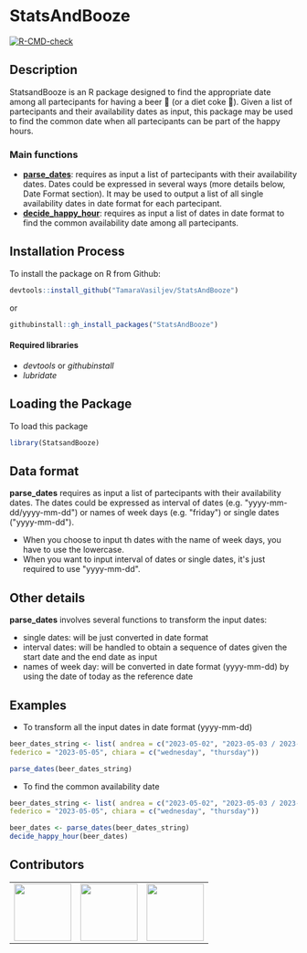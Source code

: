 # StatsAndBooze

<!-- badges: start -->
  [![R-CMD-check](https://github.com/TamaraVasiljev/StatsAndBooze/actions/workflows/R-CMD-check.yaml/badge.svg)](https://github.com/TamaraVasiljev/StatsAndBooze/actions/workflows/R-CMD-check.yaml)
 <!-- badges: end -->

## Description

StatsandBooze is an R package designed to find the appropriate date among all partecipants for having a beer :beers: (or a diet coke :bubble_tea:). 
Given a list of partecipants and their availability dates as input, this package may be used to find the common date when all partecipants can be part of the happy hours. 

### Main functions

* <ins>**parse_dates**</ins>: requires as input a list of partecipants with their availability dates. Dates could be expressed in several ways (more details below, Date Format section). It may be used to output a list of all single availability dates in date format for each partecipant.
* <ins>**decide_happy_hour**</ins>: requires as input a list of dates in date format to find the common availability date among all partecipants.


## Installation Process

To install the package on R from Github:

``` r
devtools::install_github("TamaraVasiljev/StatsAndBooze")
```
or

``` r
githubinstall::gh_install_packages("StatsAndBooze")
```
#### Required libraries

* *devtools* or *githubinstall*
* *lubridate*

## Loading the Package
To load this package

``` r
library(StatsandBooze)
```

## Data format

**parse_dates** requires as input a list of partecipants with their availability dates. The dates could be expressed as interval of dates (e.g. "yyyy-mm-dd/yyyy-mm-dd") or names of week days (e.g. "friday") or single dates ("yyyy-mm-dd"). 
* When you choose to input th dates with the name of week days, you have to use the lowercase. 
* When you want to input interval of dates or single dates, it's just required to use "yyyy-mm-dd".

## Other details

**parse_dates** involves several functions to transform the input dates:
* single dates: will be just converted in date format
* interval dates: will be handled to obtain a sequence of dates given the start date and the end date as input
* names of week day: will be converted in date format (yyyy-mm-dd) by using the date of today as the reference date

## Examples

* To transform all the input dates in date format (yyyy-mm-dd)

``` r
beer_dates_string <- list( andrea = c("2023-05-02", "2023-05-03 / 2023-05-06"),
federico = "2023-05-05", chiara = c("wednesday", "thursday"))

parse_dates(beer_dates_string)
```
* To find the common availability date

``` r
beer_dates_string <- list( andrea = c("2023-05-02", "2023-05-03 / 2023-05-06"),
federico = "2023-05-05", chiara = c("wednesday", "thursday"))

beer_dates <- parse_dates(beer_dates_string)
decide_happy_hour(beer_dates)
```

## Contributors
<!-- ALL-CONTRIBUTORS-LIST:START - Do not remove or modify this section -->
<!-- prettier-ignore-start -->
<!-- markdownlint-disable -->

<table>
<tr>
<td align="center">
<a href="https://github.com/TamaraVasiljev">
<img src="https://avatars.githubusercontent.com/u/129077304?v=4" width="100px;" alt=""/>
</a><br>
</td>
<td align="center">
<a href="https://github.com/ValentinaZangirolami">
<img src="https://avatars.githubusercontent.com/u/78240304?v=4" width="100px;" alt=""/>
</a><br>
</td>
<td align="center">
<a href="https://github.com/MuhammadAmirSaeed66">
<img src="https://avatars.githubusercontent.com/u/129077378?v=4" width="100px;" alt=""/>
</a><br>
</td>
</tr>
</table>
